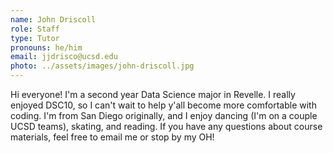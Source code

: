 ```yaml
---
name: John Driscoll
role: Staff
type: Tutor
pronouns: he/him
email: jjdrisco@ucsd.edu
photo: ../assets/images/john-driscoll.jpg
---
```


Hi everyone! I'm a second year Data Science major in Revelle. I really enjoyed DSC10, so I can't wait to help y'all become more comfortable with coding. I'm from San Diego originally, and I enjoy dancing (I'm on a couple UCSD teams), skating, and reading. If you have any questions about course materials, feel free to email me or stop by my OH!